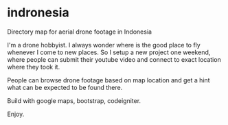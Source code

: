 # indronesia
Directory map for aerial drone footage in Indonesia

I'm a drone hobbyist. I always wonder where is the good place to fly whenever I come to new places. So I setup a new project one weekend, where people can submit their youtube video and connect to exact location where they took it.

People can browse drone footage based on map location and get a hint what can be expected to be found there. 

Build with google maps, bootstrap, codeigniter.

Enjoy.
